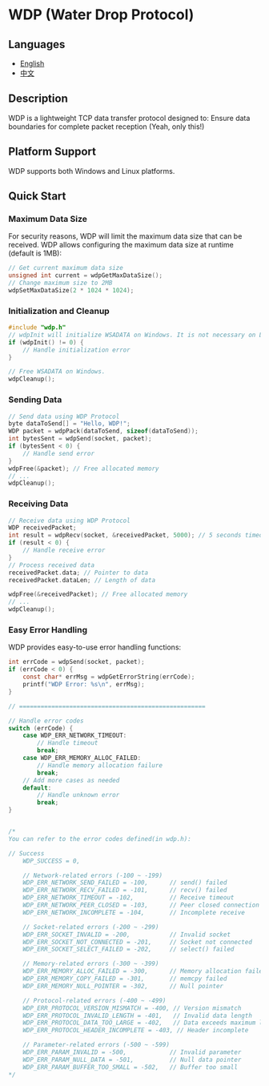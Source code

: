 # WDP (Water Drop Protocol)

## Languages
- [English](README.md)
- [中文](README-cn.md)

## Description
WDP is a lightweight TCP data transfer protocol designed to: Ensure data boundaries for complete packet reception (Yeah, only this!)

## Platform Support
WDP supports both Windows and Linux platforms. 

## Quick Start
### Maximum Data Size
For security reasons, WDP will limit the maximum data size that can be received.
WDP allows configuring the maximum data size at runtime (default is 1MB):
```c
// Get current maximum data size
unsigned int current = wdpGetMaxDataSize();
// Change maximum size to 2MB
wdpSetMaxDataSize(2 * 1024 * 1024);
```

### Initialization and Cleanup
```c
#include "wdp.h"
// wdpInit will initialize WSADATA on Windows. It is not necessary on Linux.
if (wdpInit() != 0) {
    // Handle initialization error
}

// Free WSADATA on Windows.
wdpCleanup();
```

### Sending Data
```c
// Send data using WDP Protocol
byte dataToSend[] = "Hello, WDP!";
WDP packet = wdpPack(dataToSend, sizeof(dataToSend));
int bytesSent = wdpSend(socket, packet);
if (bytesSent < 0) {
    // Handle send error
}
wdpFree(&packet); // Free allocated memory
// ...
wdpCleanup();
```

### Receiving Data
```c
// Receive data using WDP Protocol
WDP receivedPacket;
int result = wdpRecv(socket, &receivedPacket, 5000); // 5 seconds timeout
if (result < 0) {
    // Handle receive error
}
// Process received data
receivedPacket.data; // Pointer to data
receivedPacket.dataLen; // Length of data

wdpFree(&receivedPacket); // Free allocated memory
// ...
wdpCleanup();
```

### Easy Error Handling
WDP provides easy-to-use error handling functions:
```c
int errCode = wdpSend(socket, packet);
if (errCode < 0) {
    const char* errMsg = wdpGetErrorString(errCode);
    printf("WDP Error: %s\n", errMsg);
}

// ====================================================

// Handle error codes
switch (errCode) {
    case WDP_ERR_NETWORK_TIMEOUT:
        // Handle timeout
        break;
    case WDP_ERR_MEMORY_ALLOC_FAILED:
        // Handle memory allocation failure
        break;
    // Add more cases as needed
    default:
        // Handle unknown error
        break;
}
```
```c

/*
You can refer to the error codes defined(in wdp.h):

// Success
    WDP_SUCCESS = 0,

    // Network-related errors (-100 ~ -199)
    WDP_ERR_NETWORK_SEND_FAILED = -100,      // send() failed
    WDP_ERR_NETWORK_RECV_FAILED = -101,      // recv() failed
    WDP_ERR_NETWORK_TIMEOUT = -102,          // Receive timeout
    WDP_ERR_NETWORK_PEER_CLOSED = -103,      // Peer closed connection
    WDP_ERR_NETWORK_INCOMPLETE = -104,       // Incomplete receive

    // Socket-related errors (-200 ~ -299)
    WDP_ERR_SOCKET_INVALID = -200,           // Invalid socket
    WDP_ERR_SOCKET_NOT_CONNECTED = -201,     // Socket not connected
    WDP_ERR_SOCKET_SELECT_FAILED = -202,     // select() failed

    // Memory-related errors (-300 ~ -399)
    WDP_ERR_MEMORY_ALLOC_FAILED = -300,      // Memory allocation failed
    WDP_ERR_MEMORY_COPY_FAILED = -301,       // memcpy failed
    WDP_ERR_MEMORY_NULL_POINTER = -302,      // Null pointer

    // Protocol-related errors (-400 ~ -499)
    WDP_ERR_PROTOCOL_VERSION_MISMATCH = -400, // Version mismatch
    WDP_ERR_PROTOCOL_INVALID_LENGTH = -401,   // Invalid data length
    WDP_ERR_PROTOCOL_DATA_TOO_LARGE = -402,   // Data exceeds maximum limit
    WDP_ERR_PROTOCOL_HEADER_INCOMPLETE = -403, // Header incomplete

    // Parameter-related errors (-500 ~ -599)
    WDP_ERR_PARAM_INVALID = -500,            // Invalid parameter
    WDP_ERR_PARAM_NULL_DATA = -501,          // Null data pointer
    WDP_ERR_PARAM_BUFFER_TOO_SMALL = -502,   // Buffer too small
*/

```
